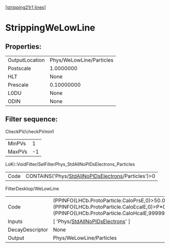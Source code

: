 [[stripping21r1 lines]](./stripping21r1-index)

# StrippingWeLowLine

## Properties:

|                |                          |
|----------------|--------------------------|
| OutputLocation | Phys/WeLowLine/Particles |
| Postscale      | 1.0000000                |
| HLT            | None                     |
| Prescale       | 0.10000000               |
| L0DU           | None                     |
| ODIN           | None                     |

## Filter sequence:

CheckPV/checkPVmin1

|        |     |
|--------|-----|
| MinPVs | 1   |
| MaxPVs | -1  |

LoKi::VoidFilter/SelFilterPhys_StdAllNoPIDsElectrons_Particles

|      |                                                                                                              |
|------|--------------------------------------------------------------------------------------------------------------|
| Code | CONTAINS('Phys/[StdAllNoPIDsElectrons](./stripping21r1-commonparticles-stdallnopidselectrons)/Particles')\>0 |

FilterDesktop/WeLowLine

|                 |                                                                                                                                                          |
|-----------------|----------------------------------------------------------------------------------------------------------------------------------------------------------|
| Code            | (PPINFO(LHCb.ProtoParticle.CaloPrsE,0)\>50.0) & (PPINFO(LHCb.ProtoParticle.CaloEcalE,0)\>P\*0.1) & (PPINFO(LHCb.ProtoParticle.CaloHcalE,99999)15.0\*GeV) |
| Inputs          | [ 'Phys/[StdAllNoPIDsElectrons](./stripping21r1-commonparticles-stdallnopidselectrons)' ]                                                              |
| DecayDescriptor | None                                                                                                                                                     |
| Output          | Phys/WeLowLine/Particles                                                                                                                                 |
